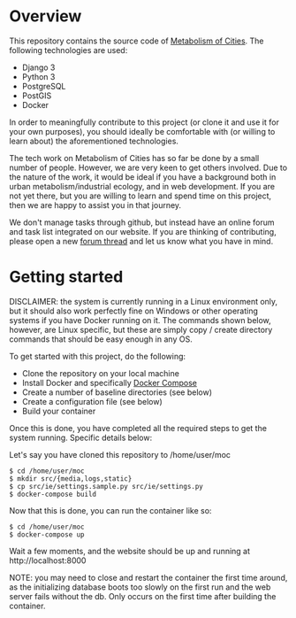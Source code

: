 # Overview

This repository contains the source code of [Metabolism of Cities](https://metabolismofcities.org/). The following technologies are used:

- Django 3
- Python 3
- PostgreSQL 
- PostGIS
- Docker

In order to meaningfully contribute to this project (or clone it and use it for your own purposes), you should ideally be comfortable with (or willing to learn about) the aforementioned technologies.

The tech work on Metabolism of Cities has so far be done by a small number of people. However, we are very keen to get others involved. Due to the nature of the work, it would be ideal if you have a background both in urban metabolism/industrial ecology, and in web development. If you are not yet there, but you are willing to learn and spend time on this project, then we are happy to assist you in that journey. 

We don't manage tasks through github, but instead have an online forum and task list integrated on our website. If you are thinking of contributing, please open a new [forum thread](https://metabolismofcities.org/forum/) and let us know what you have in mind.

# Getting started

DISCLAIMER: the system is currently running in a Linux environment only, but it should also work perfectly fine on Windows or other operating systems if you have Docker running on it. The commands shown below, however, are Linux specific, but these are simply copy / create directory commands that should be easy enough in any OS.

To get started with this project, do the following:

- Clone the repository on your local machine
- Install Docker and specifically [Docker Compose](https://docs.docker.com/compose/)
- Create a number of baseline directories (see below)
- Create a configuration file (see below)
- Build your container

Once this is done, you have completed all the required steps to get the system running. Specific details below:

Let's say you have cloned this repository to /home/user/moc

    $ cd /home/user/moc
    $ mkdir src/{media,logs,static}
    $ cp src/ie/settings.sample.py src/ie/settings.py
    $ docker-compose build

Now that this is done, you can run the container like so:

    $ cd /home/user/moc
    $ docker-compose up

Wait a few moments, and the website should be up and running at http://localhost:8000

NOTE: you may need to close and restart the container the first time around, as the initializing database boots too slowly on the first run and the web server fails without the db. Only occurs on the first time after building the container.
